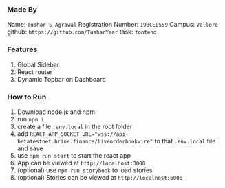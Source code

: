 ### Made By
Name: `Tushar S Agrawal`
Registration Number: `19BCE0559`
Campus: `Vellore`
github: `https://github.com/TusharYaar`
task: `fontend`

### Features
1. Global Sidebar
2. React router 
3. Dynamic Topbar on Dashboard

### How to Run
1. Download node.js and npm
2. run `npm i`
3. create a file `.env.local` in the root folder
4. add `REACT_APP_SOCKET_URL="wss://api-betatestnet.brine.finance/liveorderbookwire"` to that `.env.local` file and save
5. use `npm run start` to start the react app
6. App can be viewed at `http://localhost:3000`
6. (optional) use `npm run storybook` to load stories
8. (optional) Stories can be viewed at `http://localhost:6006`